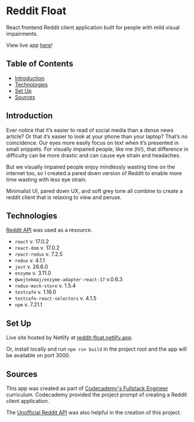 # Reddit Float

React frontend Reddit client application built for people with mild visual impairments.

View live app [here](https://reddit-float.netlify.app)!

## Table of Contents 
* [Introduction](#introduction)
* [Technologies](#technologies)
* [Set Up](#set-up)
* [Sources](#sources)

## Introduction 

Ever notice that it’s easier to read of social media than a dense news article? Or that it’s easier to look at your phone than your laptop? That’s no coincidence. Our eyes more easily focus on text when it’s presented in small snippets. For visually impaired people, like me (hi!), that difference in difficulty can be more drastic and can cause eye strain and headaches.

But we visually impaired people enjoy mindlessly wasting time on the internet too, so I created a pared down version of Reddit to enable more time wasting with less eye strain. 

Minimalist UI, pared down UX, and soft grey tone all combine to create a reddit client that is relaxing to view and peruse. 

## Technologies 

[Reddit API](https://www.reddit.com/dev/api/) was used as a resource. 

* `react` v. 17.0.2
* `react-dom` v. 17.0.2
* `react-redux` v. 7.2.5
* `redux` v. 4.1.1
* `jest` v. 26.6.0
* `enzyme` v. 3.11.0
* `@wojtekmaj/enzyme-adapter-react-17` v.0.6.3
* `redux-mock-store` v. 1.5.4
* `testcafe` v. 1.16.0
* `testcafe-react-selectors` v. 4.1.5
* `npm` v. 7.21.1

## Set Up

Live site hosted by Netlify at [reddit-float.netlify.app](https://reddit-float.netlify.app).

Or, install locally and run `npm run build` in the project root and the app will be available on port 3000.

## Sources

This app was created as part of [Codecademy's Fullstack Engineer](https://www.codecademy.com/learn) curriculum. Codecademy provided the project prompt of creating a Reddit client application. 

The [Unofficial Reddit API](https://github.com/reddit-archive/reddit/wiki/JSON) was also helpful in the creation of this project. 